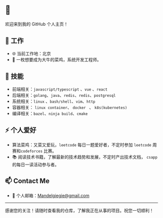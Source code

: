 #  👋

欢迎来到我的 GitHub 个人主页！

## 🔭 工作

- 🌐 当前工作地：北京
- 🚀 一枚想要成为大牛的菜鸡，系统开发工程师。

## 🌱 技能

- 前端相关：`javascript/typescript` 、`vue` 、`react` 
- 后端相关：`golang`、`java`、`redis`、`redis`、`postgresql`
- 系统相关：`linux` 、`bash/shell`、`vim`、`http`
- 容器相关： `linux container`、 `docker ` 、 `k8s(kubernetes)`
- 编译相关：`bazel`、`ninja build`、`cmake`

## ⚡ 个人爱好

- 算法菜鸡：又菜又爱玩，`leetcode` 每日一题爱好者，不定时参加 `leetcode` 周赛和`codeforces` 比赛。
- 📚 阅读技术书籍，了解最新的技术趋势和发展，不定时产出技术文档， `csapp` 的每日一读活动参与者。

## 📫 Contact Me

- 📧 个人邮箱：Mandelgiegie@gmail.com

---
感谢您的关注！请随时查看我的仓库，了解我正在从事的项目。祝您一切顺利！
